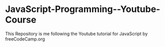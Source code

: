 # JavaScript-Programming--Youtube-Course
 This Repository is me following the Youtube tutorial for JavaScript by freeCodeCamp.org
